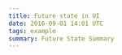 ```yaml
---
title: Future state in UI
date: 2016-09-01 14:01 UTC
tags: example
summary: Future State Summary
---
```

